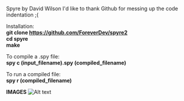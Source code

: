 Spyre by David Wilson
I'd like to thank Github for messing up the code indentation ;(

Installation:<br>
<b>git clone https://github.com/ForeverDev/spyre2</b><br>
<b>cd spyre</b><br>
<b>make</b>

To compile a .spy file:<br>
<b>spy c (input_filename).spy (compiled_filename) </b>

To run a compiled file:<br>
<b>spy r (compiled_filename) </b>

<b>IMAGES</b>
![Alt text](https://i.gyazo.com/0a59f494f558aba4a1ea987f19b569ee.png "Code example 1")


